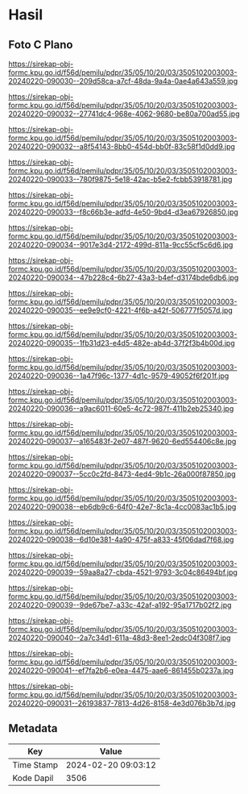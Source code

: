 # Hasil

## Foto C Plano

https://sirekap-obj-formc.kpu.go.id/f56d/pemilu/pdpr/35/05/10/20/03/3505102003003-20240220-090030--209d58ca-a7cf-48da-9a4a-0ae4a643a559.jpg

https://sirekap-obj-formc.kpu.go.id/f56d/pemilu/pdpr/35/05/10/20/03/3505102003003-20240220-090032--27741dc4-968e-4062-9680-be80a700ad55.jpg

https://sirekap-obj-formc.kpu.go.id/f56d/pemilu/pdpr/35/05/10/20/03/3505102003003-20240220-090032--a8f54143-8bb0-454d-bb0f-83c58f1d0dd9.jpg

https://sirekap-obj-formc.kpu.go.id/f56d/pemilu/pdpr/35/05/10/20/03/3505102003003-20240220-090033--780f9875-5e18-42ac-b5e2-fcbb53918781.jpg

https://sirekap-obj-formc.kpu.go.id/f56d/pemilu/pdpr/35/05/10/20/03/3505102003003-20240220-090033--f8c66b3e-adfd-4e50-9bd4-d3ea67926850.jpg

https://sirekap-obj-formc.kpu.go.id/f56d/pemilu/pdpr/35/05/10/20/03/3505102003003-20240220-090034--9017e3d4-2172-499d-811a-9cc55cf5c6d6.jpg

https://sirekap-obj-formc.kpu.go.id/f56d/pemilu/pdpr/35/05/10/20/03/3505102003003-20240220-090034--47b228c4-6b27-43a3-b4ef-d3174bde6db6.jpg

https://sirekap-obj-formc.kpu.go.id/f56d/pemilu/pdpr/35/05/10/20/03/3505102003003-20240220-090035--ee9e9cf0-4221-4f6b-a42f-506777f5057d.jpg

https://sirekap-obj-formc.kpu.go.id/f56d/pemilu/pdpr/35/05/10/20/03/3505102003003-20240220-090035--1fb31d23-e4d5-482e-ab4d-37f2f3b4b00d.jpg

https://sirekap-obj-formc.kpu.go.id/f56d/pemilu/pdpr/35/05/10/20/03/3505102003003-20240220-090036--1a47f96c-1377-4d1c-9579-49052f6f201f.jpg

https://sirekap-obj-formc.kpu.go.id/f56d/pemilu/pdpr/35/05/10/20/03/3505102003003-20240220-090036--a9ac6011-60e5-4c72-987f-411b2eb25340.jpg

https://sirekap-obj-formc.kpu.go.id/f56d/pemilu/pdpr/35/05/10/20/03/3505102003003-20240220-090037--a165483f-2e07-487f-9620-6ed554406c8e.jpg

https://sirekap-obj-formc.kpu.go.id/f56d/pemilu/pdpr/35/05/10/20/03/3505102003003-20240220-090037--5cc0c2fd-8473-4ed4-9b1c-26a000f87850.jpg

https://sirekap-obj-formc.kpu.go.id/f56d/pemilu/pdpr/35/05/10/20/03/3505102003003-20240220-090038--eb6db9c6-64f0-42e7-8c1a-4cc0083ac1b5.jpg

https://sirekap-obj-formc.kpu.go.id/f56d/pemilu/pdpr/35/05/10/20/03/3505102003003-20240220-090038--6d10e381-4a90-475f-a833-45f06dad7f68.jpg

https://sirekap-obj-formc.kpu.go.id/f56d/pemilu/pdpr/35/05/10/20/03/3505102003003-20240220-090039--59aa8a27-cbda-4521-9793-3c04c86494bf.jpg

https://sirekap-obj-formc.kpu.go.id/f56d/pemilu/pdpr/35/05/10/20/03/3505102003003-20240220-090039--9de67be7-a33c-42af-a192-95a1717b02f2.jpg

https://sirekap-obj-formc.kpu.go.id/f56d/pemilu/pdpr/35/05/10/20/03/3505102003003-20240220-090040--2a7c34d1-611a-48d3-8ee1-2edc04f308f7.jpg

https://sirekap-obj-formc.kpu.go.id/f56d/pemilu/pdpr/35/05/10/20/03/3505102003003-20240220-090041--ef7fa2b6-e0ea-4475-aae6-861455b0237a.jpg

https://sirekap-obj-formc.kpu.go.id/f56d/pemilu/pdpr/35/05/10/20/03/3505102003003-20240220-090031--26193837-7813-4d26-8158-4e3d076b3b7d.jpg


## Metadata

| Key        | Value               |
| ---------- | ------------------- |
| Time Stamp | 2024-02-20 09:03:12 |
| Kode Dapil | 3506                |



